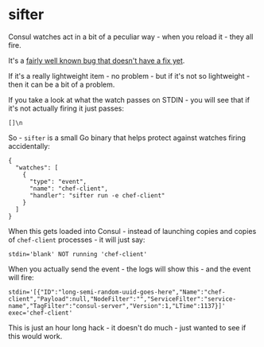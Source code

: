 sifter
============

Consul watches act in a bit of a peculiar way - when you reload it - they all fire.

It's a [fairly well known bug that doesn't have a fix yet](https://github.com/hashicorp/consul/issues/571).

If it's a really lightweight item - no problem - but if it's not so lightweight - then it can be a bit of a problem.

If you take a look at what the watch passes on STDIN - you will see that if it's not actually firing it just passes:

`[]\n`

So - `sifter` is a small Go binary that helps protect against watches firing accidentally:

```
{
  "watches": [
    {
      "type": "event",
      "name": "chef-client",
      "handler": "sifter run -e chef-client"
    }
  ]
}
```

When this gets loaded into Consul - instead of launching copies and copies of `chef-client` processes - it will just say:

`stdin='blank' NOT running 'chef-client'`

When you actually send the event - the logs will show this - and the event will fire:

`stdin='[{"ID":"long-semi-random-uuid-goes-here","Name":"chef-client","Payload":null,"NodeFilter":"","ServiceFilter":"service-name","TagFilter":"consul-server","Version":1,"LTime":1137}]' exec='chef-client'`

This is just an hour long hack - it doesn't do much - just wanted to see if this would work.

